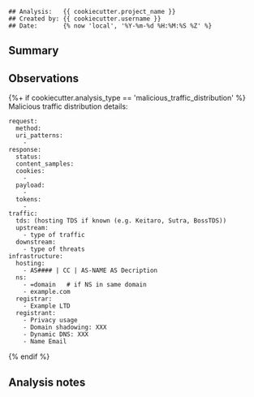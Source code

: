 ```
## Analysis:   {{ cookiecutter.project_name }}
## Created by: {{ cookiecutter.username }}
## Date:       {% now 'local', '%Y-%m-%d %H:%M:%S %Z' %}
```

## Summary


## Observations

{%+ if cookiecutter.analysis_type == 'malicious_traffic_distribution' %}
Malicious traffic distribution details:

```
request:
  method:
  uri_patterns:
    - 
response:
  status:
  content_samples:
  cookies:
    - 
  payload:
    - 
  tokens:
    - 
traffic:
  tds: (hosting TDS if known (e.g. Keitaro, Sutra, BossTDS))
  upstream:
    - type of traffic
  downstream:
    - type of threats
infrastructure:
  hosting:
    - AS#### | CC | AS-NAME AS Decription
  ns:
    - =domain   # if NS in same domain
    - example.com
  registrar:
    - Example LTD
  registrant:
    - Privacy usage
    - Domain shadowing: XXX
    - Dynamic DNS: XXX
    - Name Email
```
{% endif %}

## Analysis notes


